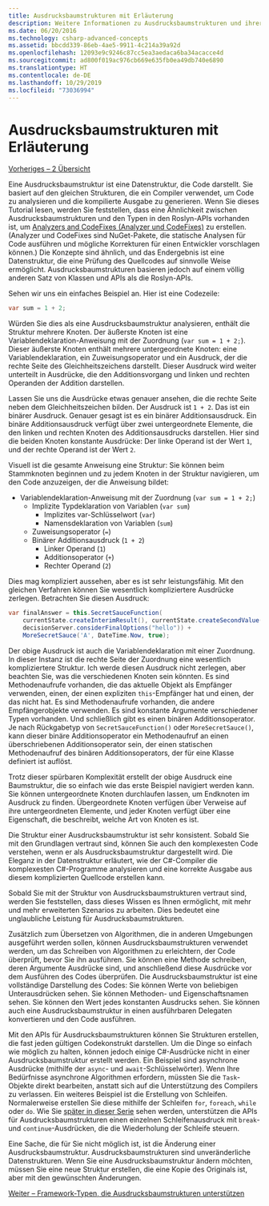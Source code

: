 ```yaml
---
title: Ausdrucksbaumstrukturen mit Erläuterung
description: Weitere Informationen zu Ausdrucksbaumstrukturen und ihrer Verwendung für die Übersetzung von Algorithmen für die externe Ausführung und für das Überprüfen von Code vor der Ausführung.
ms.date: 06/20/2016
ms.technology: csharp-advanced-concepts
ms.assetid: bbcdd339-86eb-4ae5-9911-4c214a39a92d
ms.openlocfilehash: 12093e9c9246c87cc5ea3aedaca6ba34acacce4d
ms.sourcegitcommit: ad800f019ac976cb669e635fb0ea49db740e6890
ms.translationtype: HT
ms.contentlocale: de-DE
ms.lasthandoff: 10/29/2019
ms.locfileid: "73036994"
---
```

# <a name="expression-trees-explained"></a>Ausdrucksbaumstrukturen mit Erläuterung

[Vorheriges – 2 Übersicht](expression-trees.md)

Eine Ausdrucksbaumstruktur ist eine Datenstruktur, die Code darstellt. Sie basiert auf den gleichen Strukturen, die ein Compiler verwendet, um Code zu analysieren und die kompilierte Ausgabe zu generieren. Wenn Sie dieses Tutorial lesen, werden Sie feststellen, dass eine Ähnlichkeit zwischen Ausdrucksbaumstrukturen und den Typen in den Roslyn-APIs vorhanden ist, um [Analyzers and CodeFixes (Analyzer und CodeFixes)](https://github.com/dotnet/roslyn-analyzers) zu erstellen.
(Analyzer und CodeFixes sind NuGet-Pakete, die statische Analysen für Code ausführen und mögliche Korrekturen für einen Entwickler vorschlagen können.) Die Konzepte sind ähnlich, und das Endergebnis ist eine Datenstruktur, die eine Prüfung des Quellcodes auf sinnvolle Weise ermöglicht. Ausdrucksbaumstrukturen basieren jedoch auf einem völlig anderen Satz von Klassen und APIs als die Roslyn-APIs.

Sehen wir uns ein einfaches Beispiel an.
Hier ist eine Codezeile:

```csharp
var sum = 1 + 2;
```

Würden Sie dies als eine Ausdrucksbaumstruktur analysieren, enthält die Struktur mehrere Knoten.
Der äußerste Knoten ist eine Variablendeklaration-Anweisung mit der Zuordnung (`var sum = 1 + 2;`). Dieser äußerste Knoten enthält mehrere untergeordnete Knoten: eine Variablendeklaration, ein Zuweisungsoperator und ein Ausdruck, der die rechte Seite des Gleichheitszeichens darstellt. Dieser Ausdruck wird weiter unterteilt in Ausdrücke, die den Additionsvorgang und linken und rechten Operanden der Addition darstellen.

Lassen Sie uns die Ausdrücke etwas genauer ansehen, die die rechte Seite neben dem Gleichheitszeichen bilden.
Der Ausdruck ist `1 + 2`. Das ist ein binärer Ausdruck. Genauer gesagt ist es ein binärer Additionsausdruck. Ein binäre Additionsausdruck verfügt über zwei untergeordnete Elemente, die den linken und rechten Knoten des Additionsausdrucks darstellen. Hier sind die beiden Knoten konstante Ausdrücke: Der linke Operand ist der Wert `1`, und der rechte Operand ist der Wert `2`.

Visuell ist die gesamte Anweisung eine Struktur: Sie können beim Stammknoten beginnen und zu jedem Knoten in der Struktur navigieren, um den Code anzuzeigen, der die Anweisung bildet:

- Variablendeklaration-Anweisung mit der Zuordnung (`var sum = 1 + 2;`)
  - Implizite Typdeklaration von Variablen (`var sum`)
    - Implizites var-Schlüsselwort (`var`)
    - Namensdeklaration von Variablen (`sum`)
  - Zuweisungsoperator (`=`)
  - Binärer Additionsausdruck (`1 + 2`)
    - Linker Operand (`1`)
    - Additionsoperator (`+`)
    - Rechter Operand (`2`)

Dies mag kompliziert aussehen, aber es ist sehr leistungsfähig. Mit den gleichen Verfahren können Sie wesentlich kompliziertere Ausdrücke zerlegen. Betrachten Sie diesen Ausdruck:

```csharp
var finalAnswer = this.SecretSauceFunction(
    currentState.createInterimResult(), currentState.createSecondValue(1, 2),
    decisionServer.considerFinalOptions("hello")) +
    MoreSecretSauce('A', DateTime.Now, true);
```

Der obige Ausdruck ist auch die Variablendeklaration mit einer Zuordnung.
In dieser Instanz ist die rechte Seite der Zuordnung eine wesentlich kompliziertere Struktur.
Ich werde diesen Ausdruck nicht zerlegen, aber beachten Sie, was die verschiedenen Knoten sein könnten. Es sind Methodenaufrufe vorhanden, die das aktuelle Objekt als Empfänger verwenden, einen, der einen expliziten `this`-Empfänger hat und einen, der das nicht hat. Es sind Methodenaufrufe vorhanden, die andere Empfängerobjekte verwenden. Es sind konstante Argumente verschiedener Typen vorhanden. Und schließlich gibt es einen binären Additionsoperator. Je nach Rückgabetyp von `SecretSauceFunction()` oder `MoreSecretSauce()`, kann dieser binäre Additionsoperator ein Methodenaufruf an einen überschriebenen Additionsoperator sein, der einen statischen Methodenaufruf des binären Additionsoperators, der für eine Klasse definiert ist auflöst.

Trotz dieser spürbaren Komplexität erstellt der obige Ausdruck eine Baumstruktur, die so einfach wie das erste Beispiel navigiert werden kann. Sie können untergeordnete Knoten durchlaufen lassen, um Endknoten im Ausdruck zu finden. Übergeordnete Knoten verfügen über Verweise auf ihre untergeordneten Elemente, und jeder Knoten verfügt über eine Eigenschaft, die beschreibt, welche Art von Knoten es ist.

Die Struktur einer Ausdrucksbaumstruktur ist sehr konsistent. Sobald Sie mit den Grundlagen vertraut sind, können Sie auch den komplexesten Code verstehen, wenn er als Ausdrucksbaumstruktur dargestellt wird. Die Eleganz in der Datenstruktur erläutert, wie der C#-Compiler die komplexesten C#-Programme analysieren und eine korrekte Ausgabe aus diesem komplizierten Quellcode erstellen kann.

Sobald Sie mit der Struktur von Ausdrucksbaumstrukturen vertraut sind, werden Sie feststellen, dass dieses Wissen es Ihnen ermöglicht, mit mehr und mehr erweiterten Szenarios zu arbeiten. Dies bedeutet eine unglaubliche Leistung für Ausdrucksbaumstrukturen.

Zusätzlich zum Übersetzen von Algorithmen, die in anderen Umgebungen ausgeführt werden sollen, können Ausdrucksbaumstrukturen verwendet werden, um das Schreiben von Algorithmen zu erleichtern, der Code überprüft, bevor Sie ihn ausführen. Sie können eine Methode schreiben, deren Argumente Ausdrücke sind, und anschließend diese Ausdrücke vor dem Ausführen des Codes überprüfen. Die Ausdrucksbaumstruktur ist eine vollständige Darstellung des Codes: Sie können Werte von beliebigen Unterausdrücken sehen.
Sie können Methoden- und Eigenschaftsnamen sehen. Sie können den Wert jedes konstanten Ausdrucks sehen.
Sie können auch eine Ausdrucksbaumstruktur in einen ausführbaren Delegaten konvertieren und den Code ausführen.

Mit den APIs für Ausdrucksbaumstrukturen können Sie Strukturen erstellen, die fast jeden gültigen Codekonstrukt darstellen. Um die Dinge so einfach wie möglich zu halten, können jedoch einige C#-Ausdrücke nicht in einer Ausdrucksbaumstruktur erstellt werden. Ein Beispiel sind asynchrone Ausdrücke (mithilfe der `async`- und `await`-Schlüsselwörter). Wenn Ihre Bedürfnisse asynchrone Algorithmen erfordern, müssten Sie die `Task`-Objekte direkt bearbeiten, anstatt sich auf die Unterstützung des Compilers zu verlassen. Ein weiteres Beispiel ist die Erstellung von Schleifen. Normalerweise erstellen Sie diese mithilfe der Schleifen `for`, `foreach`, `while` oder `do`. Wie Sie [später in dieser Serie](expression-trees-building.md) sehen werden, unterstützen die APIs für Ausdrucksbaumstrukturen einen einzelnen Schleifenausdruck mit `break`- und `continue`-Ausdrücken, die die Wiederholung der Schleife steuern.

Eine Sache, die für Sie nicht möglich ist, ist die Änderung einer Ausdrucksbaumstruktur.  Ausdrucksbaumstrukturen sind unveränderliche Datenstrukturen. Wenn Sie eine Ausdrucksbaumstruktur ändern möchten, müssen Sie eine neue Struktur erstellen, die eine Kopie des Originals ist, aber mit den gewünschten Änderungen.

[Weiter – Framework-Typen, die Ausdrucksbaumstrukturen unterstützen](expression-classes.md)
